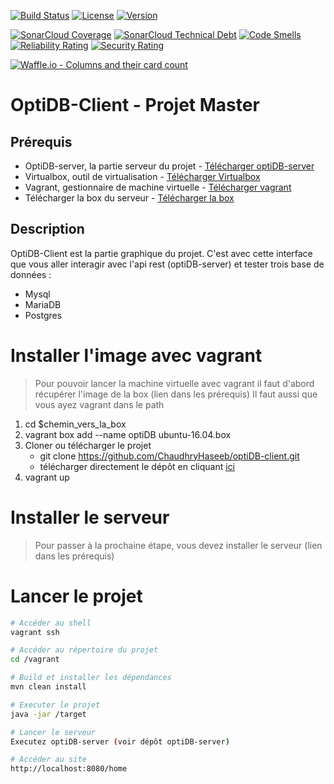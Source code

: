 [![Build Status](https://img.shields.io/travis/ChaudhryHaseeb/optiDB-client/master.svg?style=flat-square)](https://travis-ci.org/ChaudhryHaseeb/optiDB-client)
[![License](https://img.shields.io/github/license/ChaudhryHaseeb/optiDB-client.svg?style=flat-square)](LICENSE)
[![Version](https://img.shields.io/github/tag/ChaudhryHaseeb/optiDB-client.svg?label=version&style=flat-square)](build.gradle)

[![SonarCloud Coverage](https://sonarcloud.io/api/project_badges/measure?project=org.optidb%3Aoptidb-client&metric=coverage)](https://sonarcloud.io/dashboard?id=org.optidb%3Aoptidb-client)
[![SonarCloud Technical Debt](https://sonarcloud.io/api/project_badges/measure?project=org.optidb%3Aoptidb-client&metric=sqale_index)](https://sonarcloud.io/dashboard?id=org.optidb%3Aoptidb-client)
[![Code Smells](https://sonarcloud.io/api/project_badges/measure?project=org.optidb%3Aoptidb-client&metric=code_smells)](https://sonarcloud.io/dashboard?id=org.optidb%3Aoptidb-client)
[![Reliability Rating](https://sonarcloud.io/api/project_badges/measure?project=org.optidb%3Aoptidb-client&metric=reliability_rating)](https://sonarcloud.io/dashboard?id=org.optidb%3Aoptidb-client)
[![Security Rating](https://sonarcloud.io/api/project_badges/measure?project=org.optidb%3Aoptidb-client&metric=security_rating)](https://sonarcloud.io/dashboard?id=org.optidb%3Aoptidb-client)

[![Waffle.io - Columns and their card count](https://badge.waffle.io/ChaudhryHaseeb/optiDB-client.svg?columns=all)](https://waffle.io/ChaudhryHaseeb/optiDB-client)


# OptiDB-Client - Projet Master

## Prérequis
* OptiDB-server, la partie serveur du projet - [Télécharger optiDB-server](https://github.com/DaJaime/optiDB-server)
* Virtualbox, outil de virtualisation - [Télécharger Virtualbox](https://www.virtualbox.org/wiki/Downloads)
* Vagrant, gestionnaire de machine virtuelle - [Télécharger vagrant](https://www.vagrantup.com/downloads.html)
* Télécharger la box du serveur - [Télécharger la box](https://github.com/jose-lpa/packer-ubuntu_lts/releases/download/v3.1/ubuntu-16.04.box)

## Description

OptiDB-Client est la partie graphique du projet. C'est avec cette interface que vous aller interagir avec l'api rest (optiDB-server) et tester trois base de données :
* Mysql 
* MariaDB
* Postgres


# Installer l'image avec vagrant

>Pour pouvoir lancer la machine virtuelle avec vagrant il faut d'abord récupérer l'image de la box (lien dans les prérequis)
Il faut aussi que vous ayez vagrant dans le path

1. cd $chemin_vers_la_box
2. vagrant box add --name optiDB ubuntu-16.04.box
3. Cloner ou télécharger le projet
    - git clone https://github.com/ChaudhryHaseeb/optiDB-client.git 
    - télécharger directement le dépôt en cliquant [ici](https://github.com/ChaudhryHaseeb/optiDB-client/archive/master.zip)
4. vagrant up

# Installer le serveur
>Pour passer à la prochaine étape, vous devez installer le serveur (lien dans les prérequis)  

# Lancer le projet

```bash
# Accéder au shell
vagrant ssh

# Accéder au répertoire du projet
cd /vagrant

# Build et installer les dépendances
mvn clean install

# Executer le projet
java -jar /target

# Lancer le serveur
Executez optiDB-server (voir dépôt optiDB-server)

# Accéder au site
http://localhost:8080/home
```


